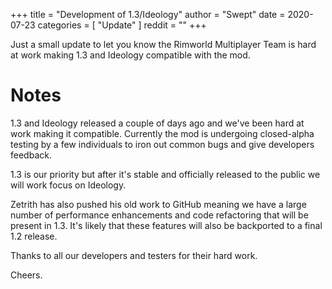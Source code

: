 +++
title = "Development of 1.3/Ideology"
author = "Swept"
date = 2020-07-23
categories = [
	"Update"
]
reddit = ""
+++

Just a small update to let you know the Rimworld Multiplayer Team is hard at work making 1.3 and Ideology compatible with the mod.

<!--more-->

# Notes

1.3 and Ideology released a couple of days ago and we've been hard at work making it compatible. Currently the mod is undergoing closed-alpha testing by a few individuals to iron out common bugs and give developers feedback.

1.3 is our priority but after it's stable and officially released to the public we will work focus on Ideology.

Zetrith has also pushed his old work to GitHub meaning we have a large number of performance enhancements and code refactoring that will be present in 1.3. It's likely that these features will also be backported to a final 1.2 release.

Thanks to all our developers and testers for their hard work.

Cheers.

&nbsp;

&nbsp;

&nbsp;

&nbsp;

&nbsp;

&nbsp;

&nbsp;

